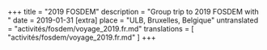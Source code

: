 +++
title = "2019 FOSDEM"
description = "Group trip to 2019 FOSDEM with "
date = 2019-01-31
[extra]
place = "ULB, Bruxelles, Belgique"
untranslated = "activités/fosdem/voyage_2019.fr.md"
translations = [
    "activités/fosdem/voyage_2019.fr.md"
]
+++
